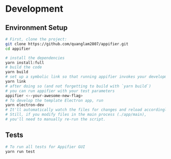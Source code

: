 <!-- https://raw.githubusercontent.com/jiahaog/nativefier/master/docs/development.md -->

# Development
## Environment Setup

```bash
# First, clone the project:
git clone https://github.com/quanglam2807/appifier.git
cd appifier

# install the dependencies
yarn install:full
# build the code
yarn build
# set up a symbolic link so that running appifier invokes your development version including your changes
yarn link
# after doing so (and not forgetting to build with `yarn build`)
# you can run appifier with your test parameters
appifier <--your-awesome-new-flag>
# To develop the template Electron app, run
yarn electron-dev
# It'll automatically watch the files for changes and reload accordingly.
# Still, if you modify files in the main process (./app/main),
# you'll need to manually re-run the script.
```

## Tests

```bash
# To run all tests for Appifier GUI
yarn run test
```
